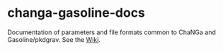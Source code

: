 # changa-gasoline-docs
Documentation of parameters and file formats common to ChaNGa and Gasoline/pkdgrav.  See the [Wiki](https://github.com/N-BodyShop/changa-gasoline-docs/wiki).
